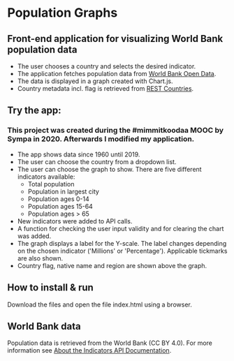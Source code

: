 # Population Graphs

## Front-end application for visualizing World Bank population data

- The user chooses a country and selects the desired indicator.
- The application fetches population data from [World Bank Open Data](https://data.worldbank.org/).
- The data is displayed in a graph created with Chart.js.
- Country metadata incl. flag is retrieved from [REST Countries](https://restcountries.eu/).

## Try the app:

### This project was created during the #mimmitkoodaa MOOC by Sympa in 2020. Afterwards I modified my application.

- The app shows data since 1960 until 2019.
- The user can choose the country from a dropdown list.
- The user can choose the graph to show. There are five different indicators available:
  - Total population
  - Population in largest city
  - Population ages 0-14
  - Population ages 15-64
  - Population ages > 65
- New indicators were added to API calls.
- A function for checking the user input validity and for clearing the chart was added.
- The graph displays a label for the Y-scale. The label changes depending on the chosen indicator ('Millions' or 'Percentage'). Applicable tickmarks are also shown.
- Country flag, native name and region are shown above the graph.

## How to install & run

Download the files and open the file index.html using a browser.

## World Bank data

Population data is retrieved from the World Bank (CC BY 4.0). For more information see [About the Indicators API Documentation](https://datahelpdesk.worldbank.org/knowledgebase/articles/889392-about-the-indicators-api-documentation).

